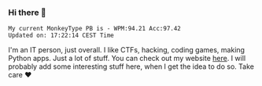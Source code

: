 ### Hi there 👋
<!-- PB START -->
```
My current MonkeyType PB is - WPM:94.21 Acc:97.42
Updated on: 17:22:14 CEST Time
```
<!-- PB END -->
I'm an IT person, just overall. I like CTFs, hacking, coding games, making Python apps. Just a lot of stuff.
You can check out my website [here](https://skill3472.github.io/).
I will probably add some interesting stuff here, when I get the idea to do so. Take care ❤️

